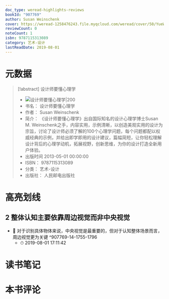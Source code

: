 ```yaml
---
doc_type: weread-highlights-reviews
bookId: "907769"
author: Susan Weinschenk
cover: https://weread-1258476243.file.myqcloud.com/weread/cover/50/YueWen_907769/t7_YueWen_907769.jpg
reviewCount: 0
noteCount: 1
isbn: 9787115313089
category: 艺术-设计
lastReadDate: 2019-08-01
---
```

# 元数据
> [!abstract] 设计师要懂心理学
> - ![ 设计师要懂心理学|200](https://weread-1258476243.file.myqcloud.com/weread/cover/50/YueWen_907769/t7_YueWen_907769.jpg)
> - 书名： 设计师要懂心理学
> - 作者： Susan Weinschenk
> - 简介： 《设计师要懂心理学》出自国际知名的设计心理学博士Susan M. Weinschenk之手，内容实用，示例清晰，以创造美观实用的设计为宗旨，讨论了设计师必须了解的100个心理学问题，每个问题都配以权威经典的示例，并给出即学即用的设计建议，篇幅简短，让你轻松理解设计背后的心理学动机，拓展视野，创新思维，为你的设计打造全新用户体验。
> - 出版时间 2013-05-01 00:00:00
> - ISBN： 9787115313089
> - 分类： 艺术-设计
> - 出版社： 人民邮电出版社

# 高亮划线

## 2 整体认知主要依靠周边视觉而非中央视觉


- 📌 对于识别具体物体来说，中央视觉是最重要的，但对于认知整体场景而言，周边视觉更为关键 ^907769-14-1755-1796
    - ⏱ 2019-08-01 17:11:42 
# 读书笔记

# 本书评论
